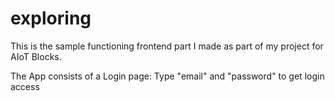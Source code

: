 # exploring

This is the sample functioning frontend part I made as part of my project for AIoT Blocks.

The App consists of a Login page: Type "email" and "password" to get login access
